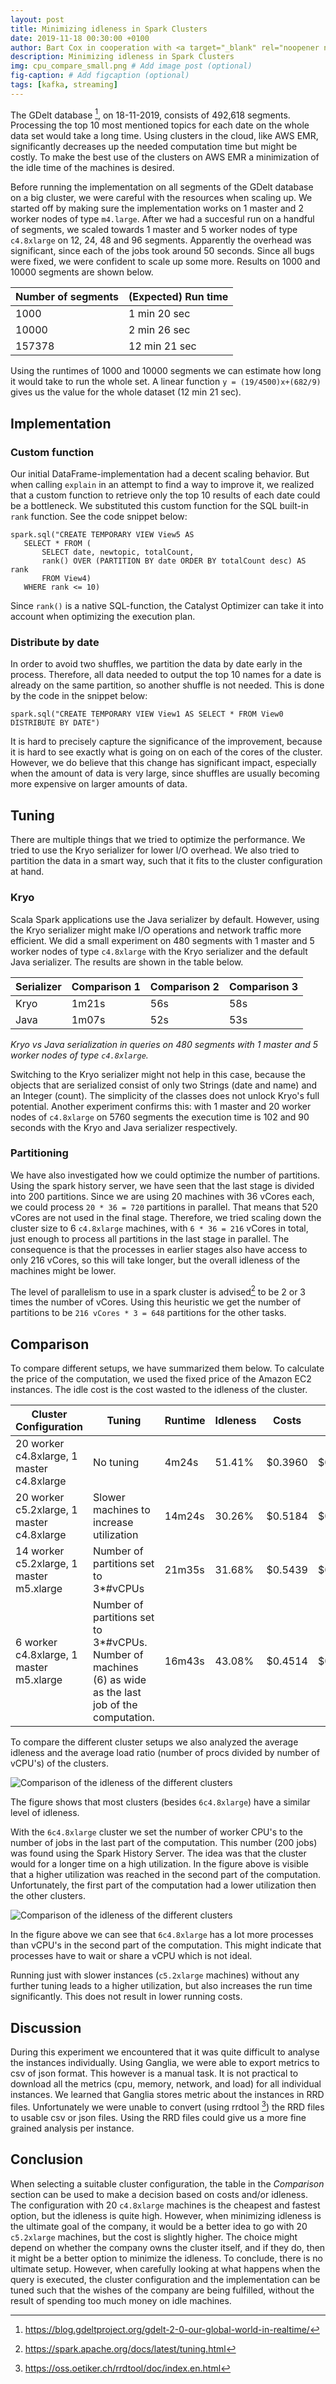 ```yaml
---
layout: post
title: Minimizing idleness in Spark Clusters
date: 2019-11-18 00:30:00 +0100
author: Bart Cox in cooperation with <a target="_blank" rel="noopener noreferrer" href="https://tomdenottelander.com/">Tom den ottelander</a>
description: Minimizing idleness in Spark Clusters
img: cpu_compare_small.png # Add image post (optional)
fig-caption: # Add figcaption (optional)
tags: [kafka, streaming]
---
```

The GDelt database [^1], on 18-11-2019, consists of 492,618 segments. Processing the top 10 most mentioned topics for each date on the whole data set would take a long time. Using clusters in the cloud, like AWS EMR, significantly decreases up the needed computation time but might be costly. To make the best use of the clusters on AWS EMR a minimization of the idle time of the machines is desired.

Before running the implementation on all segments of the GDelt database on a big cluster, we
were careful with the resources when scaling up. We started off by
making sure the implementation works on 1 master and 2 worker nodes of
type `m4.large`. After we had a succesful run on a handful of segments,
we scaled towards 1 master and 5 worker nodes of type `c4.8xlarge` on
12, 24, 48 and 96 segments. Apparently the overhead was significant,
since each of the jobs took around 50 seconds. Since all bugs were
fixed, we were confident to scale up some more. Results on 1000 and 10000 segments are shown below.

<!--An extrapolation on the
results on 1000 and 10000 segments on 1 master and 20 worker nodes
of `c4.8xlarge` suggests that the runtime for all segments would be 0.20
hours (= 12 minutes).-->

| Number of segments | (Expected) Run time |
| ------------------ | ------------------- |
| 1000               | 1 min 20 sec        |
| 10000              | 2 min 26 sec        |
| 157378             | 12 min 21 sec       |

Using the runtimes of 1000 and 10000 segments we can estimate how long it would take to run the whole set. 
A linear function `y = (19/4500)x+(682/9)` gives us the value for the whole dataset (12 min 21 sec).

## Implementation
### Custom function

Our initial DataFrame-implementation had a decent scaling behavior.
But when calling `explain` in an attempt to find a way to improve it, we
realized that a custom function to retrieve only the top 10 results of
each date could be a bottleneck. We substituted this custom function for
the SQL built-in `rank` function. See the code snippet below:
 
 ```
 spark.sql("CREATE TEMPORARY VIEW View5 AS
 	SELECT * FROM ( 
 		SELECT date, newtopic, totalCount, 
 		rank() OVER (PARTITION BY date ORDER BY totalCount desc) AS rank
 		FROM View4) 
	WHERE rank <= 10)
 ```

Since `rank()` is a native SQL-function, the Catalyst Optimizer can take
it into account when optimizing the execution plan.

### Distribute by date

In order to avoid two shuffles, we partition the data by date early in
the process. Therefore, all data needed to output the top 10 names for a
date is already on the same partition, so another shuffle is not needed.
This is done by the code in the snippet below:

```
spark.sql("CREATE TEMPORARY VIEW View1 AS SELECT * FROM View0 DISTRIBUTE BY DATE")
```

It is hard to precisely capture the significance of the improvement,
because it is hard to see exactly what is going on on each of the cores
of the cluster. However, we do believe that this change has significant
impact, especially when the amount of data is very large, since shuffles
are usually becoming more expensive on larger amounts of data.

## Tuning
There are multiple things that we tried to optimize the performance. We
tried to use the Kryo serializer for lower I/O overhead. We also tried
to partition the data in a smart way, such that it fits to the cluster
configuration at hand.

### Kryo
Scala Spark applications use the Java serializer by default. However,
using the Kryo serializer might make I/O operations and network traffic
more efficient. We did a small experiment on 480 segments with 1 master
and 5 worker nodes of type `c4.8xlarge` with the Kryo serializer and the
default Java serializer. The results are shown in the table below.

| Serializer | Comparison 1 | Comparison 2 | Comparison 3 |
| ---------- | ------------ | ------------ | ------------ |
| Kryo       | 1m21s        | 56s          | 58s          |
| Java       | 1m07s        | 52s          | 53s          |

*Kryo vs Java serialization in queries on 480 segments with 1 master
  and 5 worker nodes of type `c4.8xlarge`.*

Switching to the Kryo serializer might not help in this case, because
the objects that are serialized consist of only two Strings (date and
name) and an Integer (count). The simplicity of the classes does not
unlock Kryo's full potential. Another experiment confirms this: with 1
master and 20 worker nodes of `c4.8xlarge` on 5760 segments the
execution time is 102 and 90 seconds with the Kryo and Java serializer
respectively.

### Partitioning 
We have also investigated how we could optimize the number of
partitions. Using the spark history server, we have seen that the last
stage is divided into 200 partitions. Since we are using 20 machines
with 36 vCores each, we could process `20 * 36 = 720` partitions in parallel.
That means that 520 vCores are not used in the final stage. Therefore,
we tried scaling down the cluster size to 6 `c4.8xlarge` machines, with
`6 * 36 = 216` vCores in total, just enough to process all partitions in the
last stage in parallel. The consequence is that the processes in earlier
stages also have access to only 216 vCores, so this will take longer,
but the overall idleness of the machines might be lower.

The level of parallelism to use in a spark cluster is advised[^2] to be
2 or 3 times the number of vCores. Using this heuristic we get the
number of partitions to be `216 vCores * 3 = 648` partitions for the other
tasks. 

## Comparison
To compare different setups, we have summarized them below. To calculate the price of the computation,
we used the fixed price of the Amazon EC2 instances. The idle cost is the cost wasted to the idleness of the cluster.

| Cluster Configuration                     | Tuning                                                       | Runtime | Idleness | Costs   | Idle cost |
| ----------------------------------------- | ------------------------------------------------------------ | ------- | -------- | ------- | --------- |
| 20 worker c4.8xlarge, 1 master c4.8xlarge | No tuning                                                    | 4m24s   | 51.41%   | $0.3960 | $0.2036   |
| 20 worker c5.2xlarge, 1 master c4.8xlarge | Slower machines to increase utilization                      | 14m24s  | 30.26%   | $0.5184 | $0.1569   |
| 14 worker c5.2xlarge, 1 master m5.xlarge  | Number of partitions set to 3*#vCPUs                         | 21m35s  | 31.68%   | $0.5439 | $0.1723   |
| 6 worker c4.8xlarge, 1 master m5.xlarge   | Number of partitions set to 3*#vCPUs.  Number of machines (6) as wide as the last job of the computation. | 16m43s  | 43.08%   | $0.4514 | $0.1945   |

To compare the different cluster setups we also analyzed the average
idleness and the average load ratio (number of procs divided by number
of vCPU's) of the clusters. 

![Comparison of the idleness of the different
clusters]({{site.baseurl}}/assets/img/load_ratio_compare.png)

The figure shows that most clusters (besides `6c4.8xlarge`) have a similar level of idleness.

With the `6c4.8xlarge` cluster we set the number of worker CPU's to the
number of jobs in the last part of the computation. This number (200
jobs) was found using the Spark History Server. The idea was that the
cluster would for a longer time on a high utilization. In the figure above is visible that a higher utilization was reached in the second part of the computation. Unfortunately, the first
part of the computation had a lower utilization then the other clusters.

![Comparison of the idleness of the different
clusters]({{site.baseurl}}/assets/img/cpu_compare.png)

In the figure above we can see that `6c4.8xlarge` has a
lot more processes than vCPU's in the second part of the computation.
This might indicate that processes have to wait or share a vCPU which is
not ideal.

Running just with slower instances (`c5.2xlarge` machines) without any
further tuning leads to a higher utilization, but also increases the run
time significantly. This does not result in lower running costs.

## Discussion
During this experiment we encountered that it was quite difficult to analyse
the instances individually. Using Ganglia, we were able to export
metrics to csv of json format. This however is a manual task. It is not
practical to download all the metrics (cpu, memory, network, and load)
for all individual instances. We learned that Ganglia stores metric
about the instances in RRD files. Unfortunately we were unable to
convert (using rrdtool [^3]) the RRD files to usable csv or json files.
Using the RRD files could give us a more fine grained analysis per
instance.

Conclusion
----------

When selecting a suitable cluster configuration, the table in the *Comparison* section can be used to make a decision based on costs and/or idleness. The configuration with  20 `c4.8xlarge` machines
is the cheapest and fastest option, but the idleness is quite high.
However, when minimizing idleness is the ultimate goal of the company,
it would be a better idea to go with 20 `c5.2xlarge` machines, but the
cost is slightly higher. The choice might depend on whether the company
owns the cluster itself, and if they do, then it might be a better
option to minimize the idleness. To conclude, there is no ultimate
setup. However, when carefully looking at what happens when the query is
executed, the cluster configuration and the implementation can be tuned
such that the wishes of the company are being fulfilled, without the
result of spending too much money on idle machines.


[^1]: https://blog.gdeltproject.org/gdelt-2-0-our-global-world-in-realtime/

[^2]: https://spark.apache.org/docs/latest/tuning.html

[^3]: https://oss.oetiker.ch/rrdtool/doc/index.en.html
